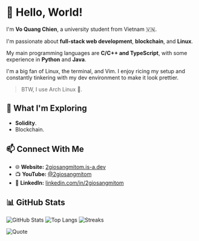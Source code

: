 # 👋 Hello, World!

I'm **Vo Quang Chien**, a university student from Vietnam 🇻🇳.

I'm passionate about **full-stack web development**, **blockchain**, and **Linux**.

My main programming languages are **C/C++ and TypeScript**, with some experience in **Python** and **Java**.

I'm a big fan of Linux, the terminal, and Vim. I enjoy ricing my setup and constantly tinkering with my dev environment to make it look prettier.

> BTW, I use Arch Linux 🐧.

## 🧠 What I'm Exploring

- **Solidity**.
- Blockchain.

## 📫 Connect With Me

- 🌐 **Website:** [2giosangmitom.is-a.dev](https://2giosangmitom.is-a.dev/)
- 📺 **YouTube:** [@2giosangmitom](https://www.youtube.com/@2giosangmitom)
- 💼 **LinkedIn:** [linkedin.com/in/2giosangmitom](https://www.linkedin.com/in/2giosangmitom/)

## 📊 GitHub Stats

![GitHub Stats](https://github-readme-stats.vercel.app/api?username=2giosangmitom&show_icons=true&theme=merko&hide_border=true)
![Top Langs](https://github-readme-stats.vercel.app/api/top-langs/?username=2giosangmitom&layout=compact&langs_count=10&theme=merko&hide_border=true&hide=vim%20script)
![Streaks](https://github-readme-streak-stats.herokuapp.com/?user=2giosangmitom&theme=merko&hide_border=true)

![Quote](https://github-readme-quotes-bay.vercel.app/quote?theme=merko&animation=default&layout=default&font=default&quoteType=random)
